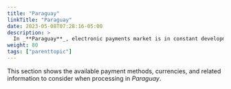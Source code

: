 ```yaml
---
title: "Paraguay"
linkTitle: "Paraguay"
date: 2023-05-08T07:28:16-05:00
description: >
  In _**Paraguay**_, electronic payments market is in constant development and growth, driven by the expansion of internet access and the adoption of financial technologies by the population. There are still challenges regarding the financial inclusion and the massive adoption of these payment methods; hence, it's expected that the market still growing in the next years.
weight: 80
tags: ["parenttopic"]
---
```


This section shows the available payment methods, currencies, and related information to consider when processing in _Paraguay_.
